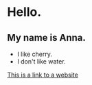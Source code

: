 # Hello. 
## My name is Anna.

- I like cherry.
- I don't like water.

[This is a link to a website](https://github.com/)